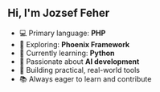 ## Hi, I'm Jozsef Feher

- 💻 Primary language: **PHP**  
- 🚀 Exploring: **Phoenix Framework**  
- 🐍 Currently learning: **Python**  
- 🤖 Passionate about **AI development**  
- 🔧 Building practical, real-world tools  
- 📚 Always eager to learn and contribute
  
<!--
**Jozsef-Feher/Jozsef-Feher** is a ✨ _special_ ✨ repository because its `README.md` (this file) appears on your GitHub profile.

Here are some ideas to get you started:

- 🔭 I’m currently working on ...
- 🌱 I’m currently learning ...
- 👯 I’m looking to collaborate on ...
- 🤔 I’m looking for help with ...
- 💬 Ask me about ...
- 📫 How to reach me: ...
- 😄 Pronouns: ...
- ⚡ Fun fact: ...
-->
